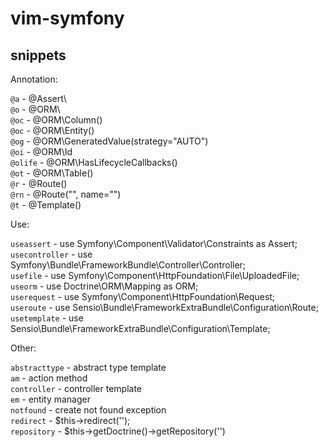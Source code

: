 vim-symfony
===========

snippets
--------

Annotation:

`@a` - @Assert\  
`@o` - @ORM\  
`@oc` - @ORM\Column()  
`@oc` - @ORM\Entity()  
`@og` - @ORM\GeneratedValue(strategy="AUTO")  
`@oi` - @ORM\Id  
`@olife` - @ORM\HasLifecycleCallbacks()  
`@ot` - @ORM\Table()  
`@r` - @Route()  
`@rn` - @Route("", name="")  
`@t` - @Template()

Use:

`useassert` - use Symfony\Component\Validator\Constraints as Assert;  
`usecontroller` - use Symfony\Bundle\FrameworkBundle\Controller\Controller;  
`usefile` - use Symfony\Component\HttpFoundation\File\UploadedFile;  
`useorm` - use Doctrine\ORM\Mapping as ORM;  
`userequest` - use Symfony\Component\HttpFoundation\Request;  
`useroute` - use Sensio\Bundle\FrameworkExtraBundle\Configuration\Route;  
`usetemplate` - use Sensio\Bundle\FrameworkExtraBundle\Configuration\Template;

Other:

`abstracttype` - abstract type template  
`am` - action method  
`controller` - controller template  
`em` - entity manager  
`notfound` - create not found exception  
`redirect` - $this->redirect('');  
`repository` - $this->getDoctrine()->getRepository('')
